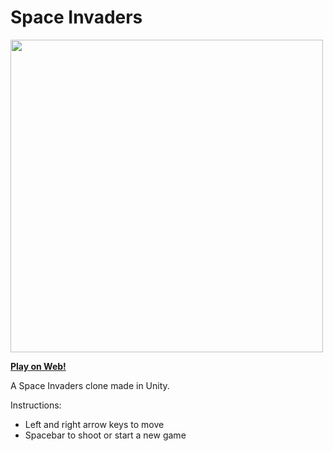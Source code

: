 # Space Invaders
<img src="https://user-images.githubusercontent.com/40670706/43240666-ef7461f8-90da-11e8-8db2-81579650f273.JPG" width="500">

**[Play on Web!](https://wbmeehan.github.io/space-invaders/)**

A Space Invaders clone made in Unity.

Instructions:
- Left and right arrow keys to move
- Spacebar to shoot or start a new game
